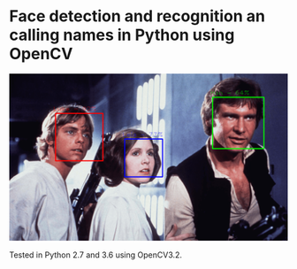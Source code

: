 # Face detection and recognition an calling names in Python using OpenCV

![facerec.png](facerec.png)


Tested in Python 2.7 and 3.6 using OpenCV3.2.
